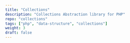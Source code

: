 ```yaml
---
title: "Collections"
description: "Collections Abstraction library for PHP"
repo: "collections"
tags: ["php", "data-structure", "collections"]
weight: 3
draft: false
---
```

